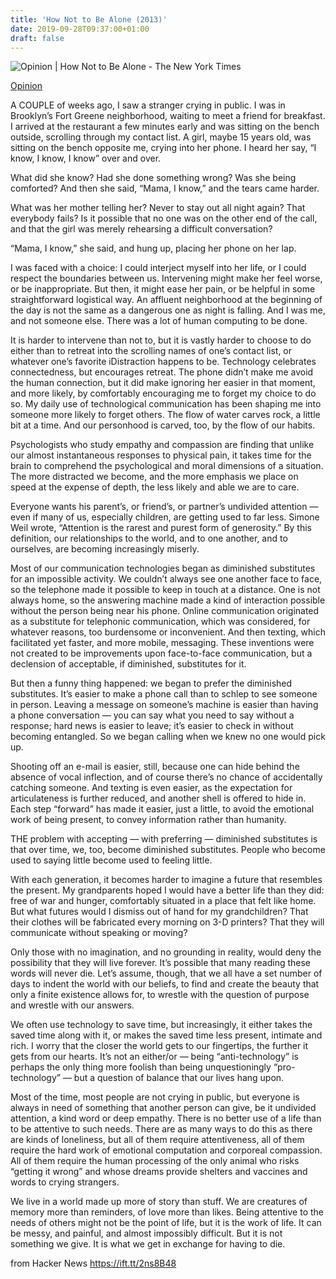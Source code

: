 ```yaml
---
title: 'How Not to Be Alone (2013)'
date: 2019-09-28T09:37:00+01:00
draft: false
---
```


![](https://static01.nyt.com/images/2013/06/09/sunday-review/09FOER/09FOER-articleLarge.jpg "Opinion | How Not to Be Alone - The New York Times")  

[Opinion](/section/opinion)

A COUPLE of weeks ago, I saw a stranger crying in public. I was in Brooklyn’s Fort Greene neighborhood, waiting to meet a friend for breakfast. I arrived at the restaurant a few minutes early and was sitting on the bench outside, scrolling through my contact list. A girl, maybe 15 years old, was sitting on the bench opposite me, crying into her phone. I heard her say, “I know, I know, I know” over and over.

What did she know? Had she done something wrong? Was she being comforted? And then she said, “Mama, I know,” and the tears came harder.

What was her mother telling her? Never to stay out all night again? That everybody fails? Is it possible that no one was on the other end of the call, and that the girl was merely rehearsing a difficult conversation?

“Mama, I know,” she said, and hung up, placing her phone on her lap.

I was faced with a choice: I could interject myself into her life, or I could respect the boundaries between us. Intervening might make her feel worse, or be inappropriate. But then, it might ease her pain, or be helpful in some straightforward logistical way. An affluent neighborhood at the beginning of the day is not the same as a dangerous one as night is falling. And I was me, and not someone else. There was a lot of human computing to be done.

It is harder to intervene than not to, but it is vastly harder to choose to do either than to retreat into the scrolling names of one’s contact list, or whatever one’s favorite iDistraction happens to be. Technology celebrates connectedness, but encourages retreat. The phone didn’t make me avoid the human connection, but it did make ignoring her easier in that moment, and more likely, by comfortably encouraging me to forget my choice to do so. My daily use of technological communication has been shaping me into someone more likely to forget others. The flow of water carves rock, a little bit at a time. And our personhood is carved, too, by the flow of our habits.

Psychologists who study empathy and compassion are finding that unlike our almost instantaneous responses to physical pain, it takes time for the brain to comprehend the psychological and moral dimensions of a situation. The more distracted we become, and the more emphasis we place on speed at the expense of depth, the less likely and able we are to care.

Everyone wants his parent’s, or friend’s, or partner’s undivided attention — even if many of us, especially children, are getting used to far less. Simone Weil wrote, “Attention is the rarest and purest form of generosity.” By this definition, our relationships to the world, and to one another, and to ourselves, are becoming increasingly miserly.

Most of our communication technologies began as diminished substitutes for an impossible activity. We couldn’t always see one another face to face, so the telephone made it possible to keep in touch at a distance. One is not always home, so the answering machine made a kind of interaction possible without the person being near his phone. Online communication originated as a substitute for telephonic communication, which was considered, for whatever reasons, too burdensome or inconvenient. And then texting, which facilitated yet faster, and more mobile, messaging. These inventions were not created to be improvements upon face-to-face communication, but a declension of acceptable, if diminished, substitutes for it.

But then a funny thing happened: we began to prefer the diminished substitutes. It’s easier to make a phone call than to schlep to see someone in person. Leaving a message on someone’s machine is easier than having a phone conversation — you can say what you need to say without a response; hard news is easier to leave; it’s easier to check in without becoming entangled. So we began calling when we knew no one would pick up.

Shooting off an e-mail is easier, still, because one can hide behind the absence of vocal inflection, and of course there’s no chance of accidentally catching someone. And texting is even easier, as the expectation for articulateness is further reduced, and another shell is offered to hide in. Each step “forward” has made it easier, just a little, to avoid the emotional work of being present, to convey information rather than humanity.

THE problem with accepting — with preferring — diminished substitutes is that over time, we, too, become diminished substitutes. People who become used to saying little become used to feeling little.

With each generation, it becomes harder to imagine a future that resembles the present. My grandparents hoped I would have a better life than they did: free of war and hunger, comfortably situated in a place that felt like home. But what futures would I dismiss out of hand for my grandchildren? That their clothes will be fabricated every morning on 3-D printers? That they will communicate without speaking or moving?

Only those with no imagination, and no grounding in reality, would deny the possibility that they will live forever. It’s possible that many reading these words will never die. Let’s assume, though, that we all have a set number of days to indent the world with our beliefs, to find and create the beauty that only a finite existence allows for, to wrestle with the question of purpose and wrestle with our answers.

We often use technology to save time, but increasingly, it either takes the saved time along with it, or makes the saved time less present, intimate and rich. I worry that the closer the world gets to our fingertips, the further it gets from our hearts. It’s not an either/or — being “anti-technology” is perhaps the only thing more foolish than being unquestioningly “pro-technology” — but a question of balance that our lives hang upon.

Most of the time, most people are not crying in public, but everyone is always in need of something that another person can give, be it undivided attention, a kind word or deep empathy. There is no better use of a life than to be attentive to such needs. There are as many ways to do this as there are kinds of loneliness, but all of them require attentiveness, all of them require the hard work of emotional computation and corporeal compassion. All of them require the human processing of the only animal who risks “getting it wrong” and whose dreams provide shelters and vaccines and words to crying strangers.

We live in a world made up more of story than stuff. We are creatures of memory more than reminders, of love more than likes. Being attentive to the needs of others might not be the point of life, but it is the work of life. It can be messy, and painful, and almost impossibly difficult. But it is not something we give. It is what we get in exchange for having to die.

  
  
from Hacker News https://ift.tt/2ns8B48